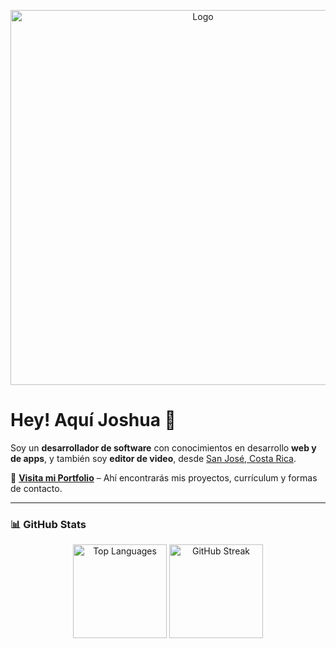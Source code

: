 <p align="center">
  <img src="[https://i.ibb.co/ZzT8K2W1/GitHub.png](https://www.heart.org/-/media/Images/Health-Topics/Congenital-Heart-Defects/50_1683_44a_ASD.jpg?h=551&w=572&sc_lang=en)" width="600" alt="Logo">
</p>

# Hey! Aquí Joshua 👋

Soy un **desarrollador de software** con conocimientos en desarrollo **web y de apps**, y también soy **editor de video**, desde [San José, Costa Rica](https://wallpapers.com/images/hd/costa-rica-raging-waterfall-zi4zty7xfepvwzji.jpg).

🔗 **[Visita mi Portfolio](#)** – Ahí encontrarás mis proyectos, currículum y formas de contacto.

---

### 📊 GitHub Stats

<div align="center">
  <img src="https://github-readme-stats.vercel.app/api/top-langs/?username=Joshu16&theme=vue&show_icons=true&hide_border=true&layout=compact" alt="Top Languages" height="150"/>
  <img src="https://github-readme-streak-stats.herokuapp.com/?user=Joshu16&theme=vue&hide_border=true" alt="GitHub Streak" height="150"/>
</div>
